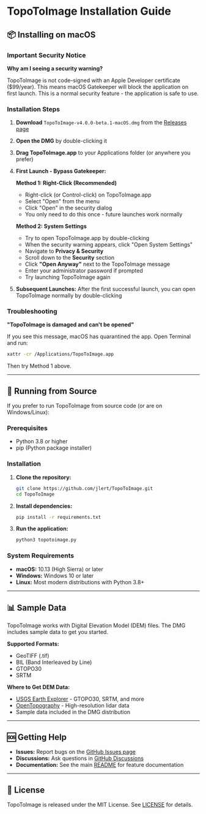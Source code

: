 # TopoToImage Installation Guide

## 📦 Installing on macOS

### Important Security Notice

**Why am I seeing a security warning?**

TopoToImage is not code-signed with an Apple Developer certificate ($99/year). This means macOS Gatekeeper will block the application on first launch. This is a normal security feature - the application is safe to use.

### Installation Steps

1. **Download** `TopoToImage-v4.0.0-beta.1-macOS.dmg` from the [Releases page](https://github.com/jlert/TopoToImage/releases)

2. **Open the DMG** by double-clicking it

3. **Drag TopoToImage.app** to your Applications folder (or anywhere you prefer)

4. **First Launch - Bypass Gatekeeper:**

   **Method 1: Right-Click (Recommended)**
   - Right-click (or Control-click) on TopoToImage.app
   - Select "Open" from the menu
   - Click "Open" in the security dialog
   - You only need to do this once - future launches work normally

   **Method 2: System Settings**
   - Try to open TopoToImage.app by double-clicking
   - When the security warning appears, click "Open System Settings"
   - Navigate to **Privacy & Security**
   - Scroll down to the **Security** section
   - Click **"Open Anyway"** next to the TopoToImage message
   - Enter your administrator password if prompted
   - Try launching TopoToImage again

5. **Subsequent Launches:** After the first successful launch, you can open TopoToImage normally by double-clicking

### Troubleshooting

**"TopoToImage is damaged and can't be opened"**

If you see this message, macOS has quarantined the app. Open Terminal and run:
```bash
xattr -cr /Applications/TopoToImage.app
```
Then try Method 1 above.

---

## 🐍 Running from Source

If you prefer to run TopoToImage from source code (or are on Windows/Linux):

### Prerequisites
- Python 3.8 or higher
- pip (Python package installer)

### Installation

1. **Clone the repository:**
   ```bash
   git clone https://github.com/jlert/TopoToImage.git
   cd TopoToImage
   ```

2. **Install dependencies:**
   ```bash
   pip install -r requirements.txt
   ```

3. **Run the application:**
   ```bash
   python3 topotoimage.py
   ```

### System Requirements
- **macOS:** 10.13 (High Sierra) or later
- **Windows:** Windows 10 or later
- **Linux:** Most modern distributions with Python 3.8+

---

## 📊 Sample Data

TopoToImage works with Digital Elevation Model (DEM) files. The DMG includes sample data to get you started.

**Supported Formats:**
- GeoTIFF (.tif)
- BIL (Band Interleaved by Line)
- GTOPO30
- SRTM

**Where to Get DEM Data:**
- [USGS Earth Explorer](https://earthexplorer.usgs.gov/) - GTOPO30, SRTM, and more
- [OpenTopography](https://opentopography.org/) - High-resolution lidar data
- Sample data included in the DMG distribution

---

## 🆘 Getting Help

- **Issues:** Report bugs on the [GitHub Issues page](https://github.com/jlert/TopoToImage/issues)
- **Discussions:** Ask questions in [GitHub Discussions](https://github.com/jlert/TopoToImage/discussions)
- **Documentation:** See the main [README](../README.md) for feature documentation

---

## 📝 License

TopoToImage is released under the MIT License. See [LICENSE](../LICENSE) for details.
